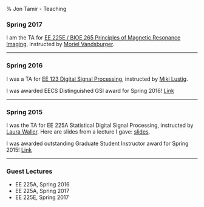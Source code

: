 % Jon Tamir - Teaching
### Spring 2017
I am the TA for [EE 225E / BIOE 265 Principles of Magnetic Resonance Imaging][ee225e], instructed by [Moriel Vandsburger][moriel].

---

### Spring 2016
I was a TA for [EE 123 Digital Signal Processing][ee123], instructed by [Miki Lustig][mlustig].

I was awarded EECS Distinguished GSI award for Spring 2016! [Link][eecs-gsi-award-2016]

---

### Spring 2015
I was the TA for EE 225A Statistical Digital Signal Processing, instructed by [Laura Waller][waller]. Here are slides from a
lecture I gave: [slides](files/ee225a-lecture.pdf).

I was awarded outstanding Graduate Student Instructor award for Spring 2015! [Link][gsi-award-2016]

---

### Guest Lectures
*  EE 225A, Spring 2016
*  EE 225A, Spring 2017
*  EE 225E, Spring 2017

[ee225e]:http://inst.eecs.berkeley.edu/~ee225e/sp17/
[ee123]:http://inst.eecs.berkeley.edu/~ee123/sp16
[moriel]:http://vandsburgerlab.com/
[mlustig]:http://www.eecs.berkeley.edu/~mlustig/
[waller]:http://www.laurawaller.com/
[gsi-award-2016]:http://gsi.berkeley.edu/programs-services/award-programs/ogsi/ogsi-2016/
[eecs-gsi-award-2016]:https://www2.eecs.berkeley.edu/Students/Awards/13/
